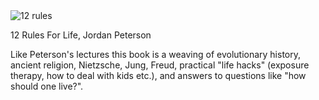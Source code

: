 <img src="../../public/images/book_covers/12rules.jpg" id="cover" alt="12 rules"/>
<p id="title">12 Rules For Life, Jordan Peterson</p>

Like Peterson's lectures this book is a weaving of evolutionary history, ancient religion, Nietzsche, Jung, Freud, practical "life hacks" (exposure therapy, how to deal with kids etc.), and answers to questions like "how should one live?".
